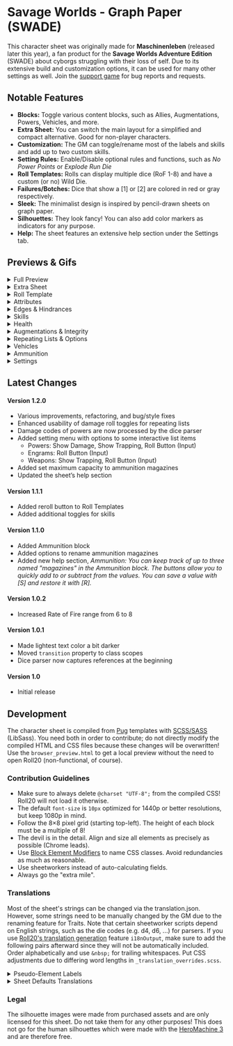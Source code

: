 # Savage Worlds - Graph Paper (SWADE)
This character sheet was originally made for **Maschinenleben** (released later this year), a fan product for the **Savage Worlds Adventure Edition** (SWADE) about cyborgs struggling with their loss of self. Due to its extensive build and customization options, it can be used for many other settings as well. Join the [support game](https://app.roll20.net/join/8488284/oQJGfg) for bug reports and requests.

## Notable Features
* **Blocks:** Toggle various content blocks, such as Allies, Augmentations, Powers, Vehicles, and more.
* **Extra Sheet:** You can switch the main layout for a simplified and compact alternative. Good for non-player characters.
* **Customization:** The GM can toggle/rename most of the labels and skills and add up to two custom skills.
* **Setting Rules:** Enable/Disable optional rules and functions, such as *No Power Points* or *Explode Run Die*
* **Roll Templates:** Rolls can display multiple dice (RoF 1-8) and have a custom (or no) Wild Die.
* **Failures/Botches:** Dice that show a [1] or [2] are colored in red or gray respectively.
* **Sleek:** The minimalist design is inspired by pencil-drawn sheets on graph paper.
* **Silhouettes:** They look fancy! You can also add color markers as indicators for any purpose.
* **Help:** The sheet features an extensive help section under the Settings tab.

## Previews & Gifs
<details>
  <summary>Full Preview</summary>

  ![Full Preview](https://raw.githubusercontent.com/Tetrakern/roll20-character-sheets/master/Savage%20Worlds%20-%20Graph%20Paper/SavageWorldsGraphPaper.jpg)
</details>

<details>
  <summary>Extra Sheet</summary>

  ![Extra Sheet](https://raw.githubusercontent.com/Tetrakern/roll20-character-sheets/master/Savage%20Worlds%20-%20Graph%20Paper/previews/extra_sheet.png)
</details>

<details>
  <summary>Roll Template</summary>

  ![Roll Template](https://raw.githubusercontent.com/Tetrakern/roll20-character-sheets/master/Savage%20Worlds%20-%20Graph%20Paper/previews/roll_template.png)
</details>

<details>
  <summary>Attributes</summary>

  ![Attributes](https://raw.githubusercontent.com/Tetrakern/roll20-character-sheets/master/Savage%20Worlds%20-%20Graph%20Paper/previews/attributes.gif)
</details>

<details>
  <summary>Edges & Hindrances</summary>

  ![Edges & Hindrances](https://raw.githubusercontent.com/Tetrakern/roll20-character-sheets/master/Savage%20Worlds%20-%20Graph%20Paper/previews/features.gif)
</details>

<details>
  <summary>Skills</summary>

  ![Skills](https://raw.githubusercontent.com/Tetrakern/roll20-character-sheets/master/Savage%20Worlds%20-%20Graph%20Paper/previews/skills.gif)
</details>

<details>
  <summary>Health</summary>

  ![Health](https://raw.githubusercontent.com/Tetrakern/roll20-character-sheets/master/Savage%20Worlds%20-%20Graph%20Paper/previews/health.gif)
</details>

<details>
  <summary>Augmentations & Integrity</summary>

  ![Augmentations & Integrity](https://raw.githubusercontent.com/Tetrakern/roll20-character-sheets/master/Savage%20Worlds%20-%20Graph%20Paper/previews/augmentations.gif)
</details>

<details>
  <summary>Repeating Lists & Options</summary>

  ![Repeating Lists & Options](https://raw.githubusercontent.com/Tetrakern/roll20-character-sheets/master/Savage%20Worlds%20-%20Graph%20Paper/previews/power_options.gif)
</details>

<details>
  <summary>Vehicles</summary>

  ![Vehicles](https://raw.githubusercontent.com/Tetrakern/roll20-character-sheets/master/Savage%20Worlds%20-%20Graph%20Paper/previews/vehicles.gif)
</details>

<details>
  <summary>Ammunition</summary>

  ![Ammunition](https://raw.githubusercontent.com/Tetrakern/roll20-character-sheets/master/Savage%20Worlds%20-%20Graph%20Paper/previews/ammunition.gif)
</details>

<details>
  <summary>Settings</summary>

  ![Settings](https://raw.githubusercontent.com/Tetrakern/roll20-character-sheets/master/Savage%20Worlds%20-%20Graph%20Paper/previews/settings.gif)
</details>

## Latest Changes
#### Version 1.2.0
* Various improvements, refactoring, and bug/style fixes
* Enhanced usability of damage roll toggles for repeating lists
* Damage codes of powers are now processed by the dice parser
* Added setting menu with options to some interactive list items
  * Powers: Show Damage, Show Trapping, Roll Button (Input)
  * Engrams: Roll Button (Input)
  * Weapons: Show Trapping, Roll Button (Input)
* Added set maximum capacity to ammunition magazines
* Updated the sheet’s help section
#### Version 1.1.1
* Added reroll button to Roll Templates
* Added additional toggles for skills
#### Version 1.1.0
* Added Ammunition block
* Added options to rename ammunition magazines
* Added new help section, *Ammunition: You can keep track of up to three named "magazines" in the Ammunition block. The buttons allow you to quickly add to or subtract from the values. You can save a value with [S] and restore it with [R].*
#### Version 1.0.2
* Increased Rate of Fire range from 6 to 8
#### Version 1.0.1
* Made lightest text color a bit darker
* Moved `transition` property to class scopes
* Dice parser now captures references at the beginning
#### Version 1.0
* Initial release

## Development
The character sheet is compiled from [Pug](https://pugjs.org/api/getting-started.html) templates with [SCSS/SASS](https://sass-lang.com/guide) (LibSass). You need both in order to contribute; do not directly modify the compiled HTML and CSS files because these changes will be overwritten! Use the `browser_preview.html` to get a local preview without the need to open Roll20 (non-functional, of course).

### Contribution Guidelines
* Make sure to always delete `@charset "UTF-8";` from the compiled CSS! Roll20 will not load it otherwise.
* The default `font-size` is `10px` optimized for 1440p or better resolutions, but keep 1080p in mind.
* Follow the 8×8 pixel grid (starting top-left). The height of each block must be a multiple of 8!
* The devil is in the detail. Align and size all elements as precisely as possible (Chrome leads).
* Use [Block Element Modifiers](http://getbem.com/naming/) to name CSS classes. Avoid redundancies as much as reasonable.
* Use sheetworkers instead of auto-calculating fields.
* Always go the "extra mile".

### Translations
Most of the sheet's strings can be changed via the translation.json. However, some strings need to be manually changed by the GM due to the renaming feature for Traits. Note that certain sheetworker scripts depend on English strings, such as the die codes (e.g. d4, d6, ...) for parsers. If you use [Roll20's translation generation](https://roll20.zendesk.com/hc/en-us/articles/360037773493-Character-Sheet-Translation#CharacterSheetTranslation-StepTwo,GeneratingtheTranslationFile) feature `i18nOutput`, make sure to add the following pairs afterward since they will not be automatically included. Order alphabetically and use `&nbsp;` for trailing whitespaces. Put CSS adjustments due to differing word lengths in `_translation_overrides.scss`.

<details>
  <summary>Pseudo-Element Labels</summary>

```
"settings-tab-styles": "Styles",
"settings-tab-setup": "Setup",
"settings-tab-blocks": "Blocks",
"settings-tab-skills": "Skills",
"settings-tab-help": "Help",
"tab-skills": "Skills",
"tab-advancements": "Advancements",
"tab-notebook": "Notebook",
"tab-settings": "Settings",
"skill-track-die-label-d4-2": "2",
"skill-track-die-label-d4": "4",
"skill-track-die-label-d6": "6",
"skill-track-die-label-d8": "8",
"skill-track-die-label-d10": "10",
"skill-track-die-label-d12": "12",
```
</details>

<details>
  <summary>Sheet Defaults Translations</summary>

```
"defaults-block-show-allies": "[Block] Show Allies",
"defaults-block-show-allies-description": "Keep track of allied characters with a barebone mini sheet.",
"defaults-block-show-ammunition": "[Block] Show Ammunition",
"defaults-block-show-ammunition-description": "Keep track of your loaded ammunition for three weapons.",
"defaults-block-show-augmentations": "[Block] Show Augmentations",
"defaults-block-show-augmentations-description": "Install augmentations/cyberware and keep track of the Loss/Strain.",
"defaults-block-show-engrams": "[Block] Show Engrams",
"defaults-block-show-engrams-description": "Special programs or hardware to execute Hacking actions.",
"defaults-block-show-integrity": "[Block] Show Integrity",
"defaults-block-show-integrity-description": "Quantifies mental health/sanity and keeps track of mental afflictions. Maschinenleben.",
"defaults-block-show-power": "[Block] Show Power/Energy",
"defaults-block-show-power-description": "The energy/mana/etc. reserves of a character.",
"defaults-block-show-powerarmors": "[Block] Show Power Armors",
"defaults-block-show-powerarmors-description": "Vehicles and their modifications/weapons.",
"defaults-block-show-powers": "[Block] Show Powers/Spells",
"defaults-block-show-powers-description": "The known powers/spells of a character.",
"defaults-block-show-vehicles": "[Block] Show Vehicles",
"defaults-block-show-vehicles-description": "Vehicles and their modifications/weapons.",
"defaults-block-show-walkers": "[Block] Show Walkers",
"defaults-block-show-walkers-description": "Walkers/Mechs and their modifications/weapons.<h4 style='margin-top: 24px;'>Show/Hide Skills</h4><p style='margin-bottom: 16px; max-width: 640px;'>You can show or hide skills from the list in accordance with the played Game Setting. This can also be done manually for each individual sheet in its Settings tab. There are two custom skills that can be renamed and modified within the sheet as well, for example to make specialized skills (e.g. specific weapons with custom bonus or Wild Die).</p>",
"defaults-function-explode-run-die": "[Function] Explode Run Die",
"defaults-function-explode-run-die-description": "Makes the run die Ace.",
"defaults-function-query-skill-dice-rof": "[Function] Query Skill Dice/RoF",
"defaults-function-query-skill-dice-rof-description": "Skill rolls will always query the amount of skill dice.",
"defaults-function-running-ignores-wounds": "[Function] Running Ignores Wounds",
"defaults-function-running-ignores-wounds-description": "Wound penalties are not subtracted from the run die.<h4 style='margin-top: 24px;'>Show/Hide Blocks</h4><p style='margin-bottom: 16px; max-width: 640px;'>You can show or hide content blocks in accordance with the played Game Setting. This can also be done manually for each individual sheet in its Settings tab. Some blocks that were designed for Maschinenleben, such as Augmentations and Engrams, can be adapted for other purposes as well.</p>",
"defaults-rename-attribute-agi": "[Rename] Attribute: AGI to&nbsp;",
"defaults-rename-attribute-agi-description": "Renamed via the attribute <b style='user-select: all; font-family: monospace; white-space: nowrap;'>rename_agi</b>.",
"defaults-rename-attribute-agility": "[Rename] Attribute: Agility to&nbsp;",
"defaults-rename-attribute-agility-description": "Renamed via the attribute <b style='user-select: all; font-family: monospace; white-space: nowrap;'>rename_agility</b>.",
"defaults-rename-attribute-sma": "[Rename] Attribute: SMA to&nbsp;",
"defaults-rename-attribute-sma-description": "Renamed via the attribute <b style='user-select: all; font-family: monospace; white-space: nowrap;'>rename_sma</b>.",
"defaults-rename-attribute-smarts": "[Rename] Attribute: Smarts to&nbsp;",
"defaults-rename-attribute-smarts-description": "Renamed via the attribute <b style='user-select: all; font-family: monospace; white-space: nowrap;'>rename_smarts</b>.",
"defaults-rename-attribute-spi": "[Rename] Attribute: SPI to&nbsp;",
"defaults-rename-attribute-spi-description": "Renamed via the attribute <b style='user-select: all; font-family: monospace; white-space: nowrap;'>rename_spi</b>.",
"defaults-rename-attribute-spirit": "[Rename] Attribute: Spirit to&nbsp;",
"defaults-rename-attribute-spirit-description": "Renamed via the attribute <b style='user-select: all; font-family: monospace; white-space: nowrap;'>rename_spirit</b>.",
"defaults-rename-attribute-str": "[Rename] Attribute: STR to&nbsp;",
"defaults-rename-attribute-str-description": "Renamed via the attribute <b style='user-select: all; font-family: monospace; white-space: nowrap;'>rename_str</b>.",
"defaults-rename-attribute-strength": "[Rename] Attribute: Strength to&nbsp;",
"defaults-rename-attribute-strength-description": "Renamed via the attribute <b style='user-select: all; font-family: monospace; white-space: nowrap;'>rename_strength</b>.",
"defaults-rename-attribute-vig": "[Rename] Attribute: VIG to&nbsp;",
"defaults-rename-attribute-vig-description": "Renamed via the attribute <b style='user-select: all; font-family: monospace; white-space: nowrap;'>rename_vig</b>.<h4 style='margin-top: 24px;'>Rename Skills</h4><p style='margin-bottom: 16px; max-width: 640px;'>You can rename the labels of each skill, best kept below 15 characters due to layout constrains. This can also be done manually with the <b style='font-family: monospace; white-space: nowrap;'>@{rename_attribute}</b> for each individual sheet. Note that changing the label does not affect the reference <b style='font-family: monospace;'>@{attribute}</b> for rolls. They will always be in English.</p>",
"defaults-rename-attribute-vigor": "[Rename] Attribute: Vigor to&nbsp;",
"defaults-rename-attribute-vigor-description": "Renamed via the attribute <b style='user-select: all; font-family: monospace; white-space: nowrap;'>rename_vigor</b>.",
"defaults-rename-block-allies": "[Rename] Block: Allies to&nbsp;",
"defaults-rename-block-allies-description": "Renamed via the attribute <b style='user-select: all; font-family: monospace; white-space: nowrap;'>rename_block_allies</b>.",
"defaults-rename-block-ammunition": "[Rename] Block: Ammunition to&nbsp;",
"defaults-rename-block-ammunition-description": "Renamed via the attribute <b style='user-select: all; font-family: monospace; white-space: nowrap;'>rename_block_ammunition</b>.",
"defaults-rename-block-apparel": "[Rename] Block: Apparel to&nbsp;",
"defaults-rename-block-apparel-description": "Renamed via the attribute <b style='user-select: all; font-family: monospace; white-space: nowrap;'>rename_block_apparel</b>.",
"defaults-rename-block-augmentations": "[Rename] Block: Augmentations to&nbsp;",
"defaults-rename-block-augmentations-description": "Renamed via the attribute <b style='user-select: all; font-family: monospace; white-space: nowrap;'>rename_block_augmentations</b>.",
"defaults-rename-block-engrams": "[Rename] Block: Engrams to&nbsp;",
"defaults-rename-block-engrams-description": "Renamed via the attribute <b style='user-select: all; font-family: monospace; white-space: nowrap;'>rename_block_engrams</b>.",
"defaults-rename-block-integrity": "[Rename] Block: Integrity to&nbsp;",
"defaults-rename-block-integrity-description": "Renamed via the attribute <b style='user-select: all; font-family: monospace; white-space: nowrap;'>rename_block_integrity</b>.",
"defaults-rename-block-inventory": "[Rename] Block: Inventory to&nbsp;",
"defaults-rename-block-inventory-description": "Renamed via the attribute <b style='user-select: all; font-family: monospace; white-space: nowrap;'>rename_block_inventory</b>.",
"defaults-rename-block-power": "[Rename] Block: Power to&nbsp;",
"defaults-rename-block-power-description": "Renamed via the attribute <b style='user-select: all; font-family: monospace; white-space: nowrap;'>rename_block_power</b>.",
"defaults-rename-block-powerarmors": "[Rename] Block: Power Armors to&nbsp;",
"defaults-rename-block-powerarmors-description": "Renamed via the attribute <b style='user-select: all; font-family: monospace; white-space: nowrap;'>rename_block_powerarmors</b>.",
"defaults-rename-block-powers": "[Rename] Block: Powers to&nbsp;",
"defaults-rename-block-powers-description": "Renamed via the attribute <b style='user-select: all; font-family: monospace; white-space: nowrap;'>rename_block_powers</b>.",
"defaults-rename-block-quick-notes": "[Rename] Block: Quick Notes to&nbsp;",
"defaults-rename-block-quick-notes-description": "Renamed via the attribute <b style='user-select: all; font-family: monospace; white-space: nowrap;'>rename_block_quick_notes</b>.",
"defaults-rename-block-vehicles": "[Rename] Block: Vehicles to&nbsp;",
"defaults-rename-block-vehicles-description": "Renamed via the attribute <b style='user-select: all; font-family: monospace; white-space: nowrap;'>rename_block_vehicles</b>.",
"defaults-rename-block-walkers": "[Rename] Block: Walkers to&nbsp;",
"defaults-rename-block-walkers-description": "Renamed via the attribute <b style='user-select: all; font-family: monospace; white-space: nowrap;'>rename_block_walkers</b>.",
"defaults-rename-block-weapons": "[Rename] Block: Weapons to&nbsp;",
"defaults-rename-block-weapons-description": "Renamed via the attribute <b style='user-select: all; font-family: monospace; white-space: nowrap;'>rename_block_weapons</b>.<h4 style='margin-top: 24px;'>Rename Integrity Hindrances (Maschinenleben)</h4><p style='margin-bottom: 16px; max-width: 640px;'>You can rename the Hindrances caused by the loss of Integrity (Sanity, Purity, etc.). This can also be done manually with the <b style='font-family: monospace; white-space: nowrap;'>@{rename_integrity-attribute}</b> for each individual sheet. Note that they activate in intervals with each fraction of 10 below 70 — Discord triggers on 69.9 or lower, Dissonance on 59.9 or lower, and so forth.</p>",
"defaults-rename-integrity-alienation": "[Rename] Integrity: Alienation to&nbsp;",
"defaults-rename-integrity-alienation-description": "Renamed via the attribute <b style='user-select: all; font-family: monospace; white-space: nowrap;'>rename_alienation</b>.",
"defaults-rename-integrity-depersonalization": "[Rename] Integrity: Depersonalization to&nbsp;",
"defaults-rename-integrity-depersonalization-description": "Renamed via the attribute <b style='user-select: all; font-family: monospace; white-space: nowrap;'>rename_depersonalization</b>.",
"defaults-rename-integrity-derealization": "[Rename] Integrity: Derealization to&nbsp;",
"defaults-rename-integrity-derealization-description": "Renamed via the attribute <b style='user-select: all; font-family: monospace; white-space: nowrap;'>rename_derealization</b>.",
"defaults-rename-integrity-discord": "[Rename] Integrity: Discord to&nbsp;",
"defaults-rename-integrity-discord-description": "Renamed via the attribute <b style='user-select: all; font-family: monospace; white-space: nowrap;'>rename_discord</b>.",
"defaults-rename-integrity-dissonance": "[Rename] Integrity: Dissonance to&nbsp;",
"defaults-rename-integrity-dissonance-description": "Renamed via the attribute <b style='user-select: all; font-family: monospace; white-space: nowrap;'>rename_dissonance</b>.",
"defaults-rename-integrity-ego-death": "[Rename] Integrity: Ego Death to&nbsp;",
"defaults-rename-integrity-ego-death-description": "Renamed via the attribute <b style='user-select: all; font-family: monospace; white-space: nowrap;'>rename_ego_death</b>.",
"defaults-rename-integrity-psychosis": "[Rename] Integrity: Psychosis to&nbsp;",
"defaults-rename-integrity-psychosis-description": "Renamed via the attribute <b style='user-select: all; font-family: monospace; white-space: nowrap;'>rename_psychosis</b>.",
"defaults-rename-integrity-seizures": "[Rename] Integrity: Seizures to&nbsp;",
"defaults-rename-integrity-seizures-description": "Renamed via the attribute <b style='user-select: all; font-family: monospace; white-space: nowrap;'>rename_seizures</b>.",
"defaults-rename-label-age": "[Rename] Label: Age to&nbsp;",
"defaults-rename-label-age-description": "Renamed via the attribute <b style='user-select: all; font-family: monospace; white-space: nowrap;'>rename_label_age</b> (e.g. Number or Incarnation).",
"defaults-rename-label-bits": "[Rename] Label: #Bits to&nbsp;",
"defaults-rename-label-bits-description": "Renamed via the attribute <b style='user-select: all; font-family: monospace; white-space: nowrap;'>rename_label_bits</b> (e.g. Money or Gold).<h4 style='margin-top: 24px;'>Rename Blocks</h4><p style='margin-bottom: 16px; max-width: 640px;'>You can rename the blocks to better fit the Game Setting, such as \"Powers\" to \"Talismans\" or \"Walkers\" to \"Frames\". This can also be done manually with the <b style='font-family: monospace; white-space: nowrap;'>@{rename_block_attribute}</b> for each individual sheet.</p>",
"defaults-rename-label-exp": "[Rename] Label: EXP to&nbsp;",
"defaults-rename-label-exp-description": "Renamed via the attribute <b style='user-select: all; font-family: monospace; white-space: nowrap;'>rename_label_exp</b> (e.g. Karma or Gems).",
"defaults-rename-label-eyes": "[Rename] Label: Eyes to&nbsp;",
"defaults-rename-label-eyes-description": "Renamed via the attribute <b style='user-select: all; font-family: monospace; white-space: nowrap;'>rename_label_eyes</b> (e.g. Sensors or Optics).",
"defaults-rename-label-gender": "[Rename] Label: Gender to&nbsp;",
"defaults-rename-label-gender-description": "Renamed via the attribute <b style='user-select: all; font-family: monospace; white-space: nowrap;'>rename_label_gender</b> (e.g. Sex or Version).",
"defaults-rename-label-hair": "[Rename] Label: Hair to&nbsp;",
"defaults-rename-label-hair-description": "Renamed via the attribute <b style='user-select: all; font-family: monospace; white-space: nowrap;'>rename_label_hair</b> (e.g. Horns or Mane).",
"defaults-rename-label-height": "[Rename] Label: Height to&nbsp;",
"defaults-rename-label-height-description": "Renamed via the attribute <b style='user-select: all; font-family: monospace; white-space: nowrap;'>rename_label_height</b> (e.g. Scale or Length).",
"defaults-rename-label-level": "[Rename] Label: Level to&nbsp;",
"defaults-rename-label-level-description": "Renamed via the attribute <b style='user-select: all; font-family: monospace; white-space: nowrap;'>rename_label_level</b> (e.g. Circle or Year).",
"defaults-rename-label-name": "[Rename] Label: Name to&nbsp;",
"defaults-rename-label-name-description": "Renamed via the attribute <b style='user-select: all; font-family: monospace; white-space: nowrap;'>rename_label_name</b> (e.g. Alias or Codename).",
"defaults-rename-label-origin": "[Rename] Label: Origin to&nbsp;",
"defaults-rename-label-origin-description": "Renamed via the attribute <b style='user-select: all; font-family: monospace; white-space: nowrap;'>rename_label_origin</b> (e.g. Race or Species).",
"defaults-rename-label-rank": "[Rename] Label: Rank to&nbsp;",
"defaults-rename-label-rank-description": "Renamed via the attribute <b style='user-select: all; font-family: monospace; white-space: nowrap;'>rename_label_rank</b> (e.g. Grade or Titel).",
"defaults-rename-label-weight": "[Rename] Label: Weight to&nbsp;",
"defaults-rename-label-weight-description": "Renamed via the attribute <b style='user-select: all; font-family: monospace; white-space: nowrap;'>rename_label_weight</b> (e.g. Mass or Your Mom).",
"defaults-rename-skill-academics": "[Rename] Skill: Academics to&nbsp;",
"defaults-rename-skill-academics-description": "Renamed via the attribute <b style='user-select: all; font-family: monospace; white-space: nowrap;'>rename_academics</b>.",
"defaults-rename-skill-athletics": "[Rename] Skill: Athletics to&nbsp;",
"defaults-rename-skill-athletics-description": "Renamed via the attribute <b style='user-select: all; font-family: monospace; white-space: nowrap;'>rename_athletics</b>.",
"defaults-rename-skill-boating": "[Rename] Skill: Boating to&nbsp;",
"defaults-rename-skill-boating-description": "Renamed via the attribute <b style='user-select: all; font-family: monospace; white-space: nowrap;'>rename_boating</b>.",
"defaults-rename-skill-common-knowledge": "[Rename] Skill: Common Knowl. to&nbsp;",
"defaults-rename-skill-common-knowledge-description": "Renamed via the attribute <b style='user-select: all; font-family: monospace; white-space: nowrap;'>rename_common_knowledge</b>.",
"defaults-rename-skill-custom-skill-1": "[Rename] Skill: Custom Skill #1 to&nbsp;",
"defaults-rename-skill-custom-skill-1-description": "Can be renamed directly in the sheet's Settings tab.",
"defaults-rename-skill-custom-skill-2": "[Rename] Skill: Custom Skill #2 to&nbsp;",
"defaults-rename-skill-custom-skill-2-description": "Can be renamed directly in the sheet's Settings tab.<h4 style='margin-top: 24px;'>Rename Labels</h4><p style='margin-bottom: 16px; max-width: 640px;'>You can rename the labels at the top of the sheet, such as \"Name\" to \"Alias\" or \"Origin\" to \"Race\". This can also be done manually with the <b style='font-family: monospace; white-space: nowrap;'>@{rename_label_attribute}</b> for each individual sheet. Note that the labels are separated from the actual fields and do not affect the references (e.g. <b style='font-family: monospace;'>@{name}</b>). They will always be in English.</p>",
"defaults-rename-skill-driving": "[Rename] Skill: Driving to&nbsp;",
"defaults-rename-skill-driving-description": "Renamed via the attribute <b style='user-select: all; font-family: monospace; white-space: nowrap;'>rename_driving</b>.",
"defaults-rename-skill-electronics": "[Rename] Skill: Electronics to&nbsp;",
"defaults-rename-skill-electronics-description": "Renamed via the attribute <b style='user-select: all; font-family: monospace; white-space: nowrap;'>rename_electronics</b>.",
"defaults-rename-skill-faith": "[Rename] Skill: Faith to&nbsp;",
"defaults-rename-skill-faith-description": "Renamed via the attribute <b style='user-select: all; font-family: monospace; white-space: nowrap;'>rename_faith</b>.",
"defaults-rename-skill-fighting": "[Rename] Skill: Fighting to&nbsp;",
"defaults-rename-skill-fighting-description": "Renamed via the attribute <b style='user-select: all; font-family: monospace; white-space: nowrap;'>rename_fighting</b>.",
"defaults-rename-skill-focus": "[Rename] Skill: Focus to&nbsp;",
"defaults-rename-skill-focus-description": "Renamed via the attribute <b style='user-select: all; font-family: monospace; white-space: nowrap;'>rename_focus</b>.",
"defaults-rename-skill-gambling": "[Rename] Skill: Gambling to&nbsp;",
"defaults-rename-skill-gambling-description": "Renamed via the attribute <b style='user-select: all; font-family: monospace; white-space: nowrap;'>rename_gambling</b>.",
"defaults-rename-skill-hacking": "[Rename] Skill: Hacking to&nbsp;",
"defaults-rename-skill-hacking-description": "Renamed via the attribute <b style='user-select: all; font-family: monospace; white-space: nowrap;'>rename_hacking</b>.",
"defaults-rename-skill-healing": "[Rename] Skill: Healing to&nbsp;",
"defaults-rename-skill-healing-description": "Renamed via the attribute <b style='user-select: all; font-family: monospace; white-space: nowrap;'>rename_healing</b>.",
"defaults-rename-skill-intimidation": "[Rename] Skill: Intimidation to&nbsp;",
"defaults-rename-skill-intimidation-description": "Renamed via the attribute <b style='user-select: all; font-family: monospace; white-space: nowrap;'>rename_intimidation</b>.",
"defaults-rename-skill-language": "[Rename] Skill: Language to&nbsp;",
"defaults-rename-skill-language-description": "Renamed via the attribute <b style='user-select: all; font-family: monospace; white-space: nowrap;'>rename_language</b>.",
"defaults-rename-skill-magic": "[Rename] Skill: Magic to&nbsp;",
"defaults-rename-skill-magic-description": "Renamed via the attribute <b style='user-select: all; font-family: monospace; white-space: nowrap;'>rename_magic</b>.",
"defaults-rename-skill-notice": "[Rename] Skill: Notice to&nbsp;",
"defaults-rename-skill-notice-description": "Renamed via the attribute <b style='user-select: all; font-family: monospace; white-space: nowrap;'>rename_notice</b>.",
"defaults-rename-skill-occult": "[Rename] Skill: Occult to&nbsp;",
"defaults-rename-skill-occult-description": "Renamed via the attribute <b style='user-select: all; font-family: monospace; white-space: nowrap;'>rename_occult</b>.",
"defaults-rename-skill-performance": "[Rename] Skill: Performance to&nbsp;",
"defaults-rename-skill-performance-description": "Renamed via the attribute <b style='user-select: all; font-family: monospace; white-space: nowrap;'>rename_performance</b>.",
"defaults-rename-skill-persuasion": "[Rename] Skill: Persuasion to&nbsp;",
"defaults-rename-skill-persuasion-description": "Renamed via the attribute <b style='user-select: all; font-family: monospace; white-space: nowrap;'>rename_persuasion</b>.",
"defaults-rename-skill-piloting": "[Rename] Skill: Piloting to&nbsp;",
"defaults-rename-skill-piloting-description": "Renamed via the attribute <b style='user-select: all; font-family: monospace; white-space: nowrap;'>rename_piloting</b>.",
"defaults-rename-skill-psionics": "[Rename] Skill: Psionics to&nbsp;",
"defaults-rename-skill-psionics-description": "Renamed via the attribute <b style='user-select: all; font-family: monospace; white-space: nowrap;'>rename_psionics</b>.",
"defaults-rename-skill-repair": "[Rename] Skill: Repair to&nbsp;",
"defaults-rename-skill-repair-description": "Renamed via the attribute <b style='user-select: all; font-family: monospace; white-space: nowrap;'>rename_repair</b>.",
"defaults-rename-skill-research": "[Rename] Skill: Research to&nbsp;",
"defaults-rename-skill-research-description": "Renamed via the attribute <b style='user-select: all; font-family: monospace; white-space: nowrap;'>rename_research</b>.",
"defaults-rename-skill-riding": "[Rename] Skill: Riding to&nbsp;",
"defaults-rename-skill-riding-description": "Renamed via the attribute <b style='user-select: all; font-family: monospace; white-space: nowrap;'>rename_riding</b>.",
"defaults-rename-skill-science": "[Rename] Skill: Science to&nbsp;",
"defaults-rename-skill-science-description": "Renamed via the attribute <b style='user-select: all; font-family: monospace; white-space: nowrap;'>rename_science</b>.",
"defaults-rename-skill-shooting": "[Rename] Skill: Shooting to&nbsp;",
"defaults-rename-skill-shooting-description": "Renamed via the attribute <b style='user-select: all; font-family: monospace; white-space: nowrap;'>rename_shooting</b>.",
"defaults-rename-skill-spellcasting": "[Rename] Skill: Spellcasting to&nbsp;",
"defaults-rename-skill-spellcasting-description": "Renamed via the attribute <b style='user-select: all; font-family: monospace; white-space: nowrap;'>rename_spellcasting</b>.",
"defaults-rename-skill-stealth": "[Rename] Skill: Stealth to&nbsp;",
"defaults-rename-skill-stealth-description": "Renamed via the attribute <b style='user-select: all; font-family: monospace; white-space: nowrap;'>rename_stealth</b>.",
"defaults-rename-skill-survival": "[Rename] Skill: Survival to&nbsp;",
"defaults-rename-skill-survival-description": "Renamed via the attribute <b style='user-select: all; font-family: monospace; white-space: nowrap;'>rename_survival</b>.",
"defaults-rename-skill-taunt": "[Rename] Skill: Taunt to&nbsp;",
"defaults-rename-skill-taunt-description": "Renamed via the attribute <b style='user-select: all; font-family: monospace; white-space: nowrap;'>rename_taunt</b>.",
"defaults-rename-skill-thievery": "[Rename] Skill: Thievery to&nbsp;",
"defaults-rename-skill-thievery-description": "Renamed via the attribute <b style='user-select: all; font-family: monospace; white-space: nowrap;'>rename_thievery</b>.",
"defaults-rename-skill-weird-science": "[Rename] Skill: Weird Science to&nbsp;",
"defaults-rename-skill-weird-science-description": "Renamed via the attribute <b style='user-select: all; font-family: monospace; white-space: nowrap;'>rename_weird_science</b>.",
"defaults-rule-augmentation-strain": "[Rule] Augmentation Strain",
"defaults-rule-augmentation-strain-description": "Use the Strain rules from the Science Fiction Companion (SFC 29).",
"defaults-rule-no-power-points": "[Rule] No Power Points",
"defaults-rule-no-power-points-description": "Use the No Power Points Setting Rule (SWADE 140).",
"defaults-skill-show-boating": "[Skill] Show Boating Skill",
"defaults-skill-show-boating-description": "Show the Boating (Agility) skill.",
"defaults-skill-show-custom-skill-1": "[Skill] Show Custom Skill #1",
"defaults-skill-show-custom-skill-1-description": "Show the Custom Skill #1, which can be renamed further down.",
"defaults-skill-show-custom-skill-2": "[Skill] Show Custom Skill #2",
"defaults-skill-show-custom-skill-2-description": "Show the Custom Skill #2, which can be renamed further down.<h4 style='margin-top: 24px;'>Rename Attributes</h4><p style='margin-bottom: 16px; max-width: 640px;'>You can rename the labels of each attribute and its abbreviation (max. 3 characters). This can also be done manually with the <b style='font-family: monospace; white-space: nowrap;'>@{rename_attribute}</b> for each individual sheet. Note that changing the label does not affect the reference <b style='font-family: monospace;'>@{attribute}</b> for rolls. They will always be in English.</p>",
"defaults-skill-show-driving": "[Skill] Show Driving Skill",
"defaults-skill-show-driving-description": "Show the Driving (Agility) skill.",
"defaults-skill-show-electronics": "[Skill] Show Electronics Skill",
"defaults-skill-show-electronics-description": "Show the Electronics (Smarts) skill.",
"defaults-skill-show-faith": "[Skill] Show Faith Skill",
"defaults-skill-show-faith-description": "Show the Faith (Spirit) skill.",
"defaults-skill-show-focus": "[Skill] Show Focus Skill",
"defaults-skill-show-focus-description": "Show the Focus (Spirit) skill.",
"defaults-skill-show-language": "[Skill] Show Language Skill",
"defaults-skill-show-language-description": "Show the Language (Smarts) skill.",
"defaults-skill-show-magic": "[Skill] Show MAGIC Skill",
"defaults-skill-show-magic-description": "Show the MAGIC (Smarts) skill. Maschinenleben.",
"defaults-skill-show-occult": "[Skill] Show Occult Skill",
"defaults-skill-show-occult-description": "Show the Occult (Smarts) skill.",
"defaults-skill-show-piloting": "[Skill] Show Piloting Skill",
"defaults-skill-show-piloting-description": "Show the Piloting (Agility) skill.",
"defaults-skill-show-psionics": "[Skill] Show Psionics Skill",
"defaults-skill-show-psionics-description": "Show the Psionics (Smarts) skill.",
"defaults-skill-show-riding": "[Skill] Show Riding Skill",
"defaults-skill-show-riding-description": "Show the Riding (Agility) skill.",
"defaults-skill-show-spellcasting": "[Skill] Show Spellcasting Skill",
"defaults-skill-show-spellcasting-description": "Show the Spellcasting (Smarts) skill.",
"defaults-skill-show-weird-science": "[Skill] Show Weird Science Skill",
"defaults-skill-show-weird-science-description": "Show the Weird Science (Smarts) skill."
```
</details>

### Legal
The silhouette images were made from purchased assets and are only licensed for this sheet. Do not take them for any other purposes! This does not go for the human silhouettes which were made with the [HeroMachine 3](http://www.heromachine.com/heromachine-3-lab/) and are therefore free.
